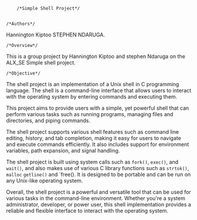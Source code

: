 		/*Simple Shell Project*/


	/*Authors*/

Hannington Kiptoo 
STEPHEN NDARUGA.

	/*Overview*/

This is a group project by Hannington Kiptoo and stephen Ndaruga on the ALX_SE Simple shell project.

	/*Objective*/

The shell project is an implementation of a Unix shell in C programming language. The shell is a command-line interface that allows users to interact with the operating system by entering commands and executing them.

This project aims to provide users with a simple, yet powerful shell that can perform various tasks such as running programs, managing files and directories, and piping commands.

The shell project supports various shell features such as command line editing, history, and tab completion, making it easy for users to navigate and execute commands efficiently. It also includes support for environment variables, path expansion, and signal handling.

The shell project is built using system calls such as `fork()`, `exec()`, and `wait()`, and also makes use of various C library functions such as `strtok()`, `malloc` `getline()` and `free(). It is designed to be portable and can be run on any Unix-like operating system.

Overall, the shell project is a powerful and versatile tool that can be used for various tasks in the command-line environment. Whether you're a system administrator, developer, or power user, this shell implementation provides a reliable and flexible interface to interact with the operating system.
